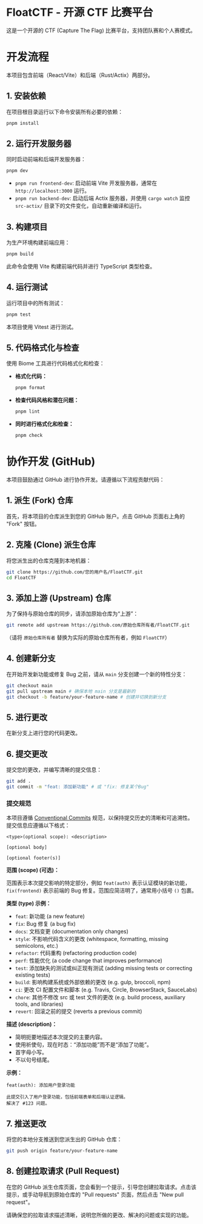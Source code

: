 # FloatCTF - 开源 CTF 比赛平台

这是一个开源的 CTF (Capture The Flag) 比赛平台，支持团队赛和个人赛模式。

# 开发流程

本项目包含前端（React/Vite）和后端（Rust/Actix）两部分。

## 1. 安装依赖

在项目根目录运行以下命令安装所有必要的依赖：

```bash
pnpm install
```

## 2. 运行开发服务器

同时启动前端和后端开发服务器：

```bash
pnpm dev
```

*   `pnpm run frontend-dev`: 启动前端 Vite 开发服务器，通常在 `http://localhost:3000` 运行。
*   `pnpm run backend-dev`: 启动后端 Actix 服务器，并使用 `cargo watch` 监控 `src-actix/` 目录下的文件变化，自动重新编译和运行。

## 3. 构建项目

为生产环境构建前端应用：

```bash
pnpm build
```

此命令会使用 Vite 构建前端代码并进行 TypeScript 类型检查。

## 4. 运行测试

运行项目中的所有测试：

```bash
pnpm test
```

本项目使用 Vitest 进行测试。

## 5. 代码格式化与检查

使用 Biome 工具进行代码格式化和检查：

*   **格式化代码：**
    ```bash
    pnpm format
    ```
*   **检查代码风格和潜在问题：**
    ```bash
    pnpm lint
    ```
*   **同时进行格式化和检查：**
    ```bash
    pnpm check
    ```

# 协作开发 (GitHub)

本项目鼓励通过 GitHub 进行协作开发。请遵循以下流程贡献代码：

## 1. 派生 (Fork) 仓库

首先，将本项目的仓库派生到您的 GitHub 账户。点击 GitHub 页面右上角的 "Fork" 按钮。

## 2. 克隆 (Clone) 派生仓库

将您派生出的仓库克隆到本地机器：

```bash
git clone https://github.com/您的用户名/FloatCTF.git
cd FloatCTF
```

## 3. 添加上游 (Upstream) 仓库

为了保持与原始仓库的同步，请添加原始仓库为“上游”：

```bash
git remote add upstream https://github.com/原始仓库所有者/FloatCTF.git
```
（请将 `原始仓库所有者` 替换为实际的原始仓库所有者，例如 `FloatCTF`）

## 4. 创建新分支

在开始开发新功能或修复 Bug 之前，请从 `main` 分支创建一个新的特性分支：

```bash
git checkout main
git pull upstream main # 确保本地 main 分支是最新的
git checkout -b feature/your-feature-name # 创建并切换到新分支
```

## 5. 进行更改

在新分支上进行您的代码更改。

## 6. 提交更改

提交您的更改，并编写清晰的提交信息：

```bash
git add .
git commit -m "feat: 添加新功能" # 或 "fix: 修复某个Bug"
```

### 提交规范

本项目遵循 [Conventional Commits](https://www.conventionalcommits.org/zh-hans/v1.0.0/) 规范，以保持提交历史的清晰和可追溯性。提交信息应遵循以下格式：

```
<type>(optional scope): <description>

[optional body]

[optional footer(s)]
```

**范围 (scope) (可选)：**

范围表示本次提交影响的特定部分，例如 `feat(auth)` 表示认证模块的新功能，`fix(frontend)` 表示前端的 Bug 修复。范围应简洁明了，通常用小括号 `()` 包裹。

**类型 (type) 示例：**

*   `feat`: 新功能 (a new feature)
*   `fix`: Bug 修复 (a bug fix)
*   `docs`: 文档变更 (documentation only changes)
*   `style`: 不影响代码含义的更改 (whitespace, formatting, missing semicolons, etc.)
*   `refactor`: 代码重构 (refactoring production code)
*   `perf`: 性能优化 (a code change that improves performance)
*   `test`: 添加缺失的测试或纠正现有测试 (adding missing tests or correcting existing tests)
*   `build`: 影响构建系统或外部依赖的更改 (e.g. gulp, broccoli, npm)
*   `ci`: 更改 CI 配置文件和脚本 (e.g. Travis, Circle, BrowserStack, SauceLabs)
*   `chore`: 其他不修改 src 或 test 文件的更改 (e.g. build process, auxiliary tools, and libraries)
*   `revert`: 回滚之前的提交 (reverts a previous commit)

**描述 (description)：**

*   简明扼要地描述本次提交的主要内容。
*   使用祈使句，现在时态：“添加功能”而不是“添加了功能”。
*   首字母小写。
*   不以句号结尾。

**示例：**

```
feat(auth): 添加用户登录功能

此提交引入了用户登录功能，包括前端表单和后端认证逻辑。
解决了 #123 问题。
```

## 7. 推送更改

将您的本地分支推送到您派生出的 GitHub 仓库：

```bash
git push origin feature/your-feature-name
```

## 8. 创建拉取请求 (Pull Request)

在您的 GitHub 派生仓库页面，您会看到一个提示，引导您创建拉取请求。点击该提示，或手动导航到原始仓库的 "Pull requests" 页面，然后点击 "New pull request"。

请确保您的拉取请求描述清晰，说明您所做的更改、解决的问题或实现的功能。

